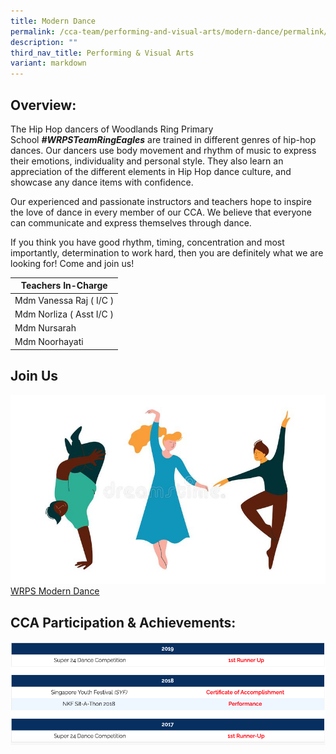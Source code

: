 ```yaml
---
title: Modern Dance
permalink: /cca-team/performing-and-visual-arts/modern-dance/permalink/
description: ""
third_nav_title: Performing & Visual Arts
variant: markdown
---
```

Overview:
---------

The Hip Hop dancers of Woodlands Ring Primary School **_#WRPSTeamRingEagles_** are trained in different genres of hip-hop dances. Our dancers use body movement and rhythm of music to express their emotions, individuality and personal style. They also learn an appreciation of the different elements in Hip Hop dance culture, and showcase any dance items with confidence.

  

Our experienced and passionate instructors and teachers hope to inspire the love of dance in every member of our CCA. We believe that everyone can communicate and express themselves through dance.

  

If you think you have good rhythm, timing, concentration and most importantly, determination to work hard, then you are definitely what we are looking for! Come and join us!



| Teachers In-Charge |
| --- |
| Mdm Vanessa Raj ( I/C ) |
| Mdm Norliza ( Asst I/C ) |
| Mdm Nursarah |
| Mdm Noorhayati |

Join Us
-------
![](/images/CCA%20Sports/modern%20dance.jpg)
[WRPS Modern Dance](https://www.youtube.com/watch?v=jXhKh-VFGdY)

CCA Participation & Achievements:
---------------------------------
![](/images/modern1.png)